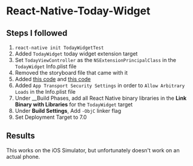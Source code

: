 # React-Native-Today-Widget

## Steps I followed

1. `react-native init TodayWidgetTest`
2. Added `TodayWidget` today widget extension target
3. Set `TodayViewController` as the `NSExtensionPrincipalClass` in the `TodayWidget` Info.plist file
4. Removed the storyboard file that came with it 
5. Added [this code](https://github.com/rclai/React-Native-Today-Widget/blob/master/ios/TodayWidget/TodayViewController.m#L19-L34) and [this code](https://github.com/rclai/React-Native-Today-Widget/blob/8ada7f4c3b893825649c960d1e5c0b872323a845/index.ios.js#L66)
6. Added `App Transport Security Settings` in order to `Allow Arbitrary Loads` in the Info.plist file
7. Under __Build Phases, add all React Native binary libraries in the __Link Binary with Libraries__ for the `TodayWidget` target
8. Under __Build Settings__, Add `-ObjC` linker flag
9. Set Deployment Target to 7.0

## Results

This works on the iOS Simulator, but unfortunately doesn't work on an actual phone.
